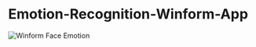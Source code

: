 # Emotion-Recognition-Winform-App
![Winform Face Emotion](https://user-images.githubusercontent.com/55406565/129486493-0609397e-785d-41d2-9de1-29050526f669.jpg)
